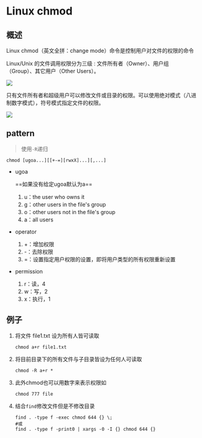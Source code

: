 # Linux chmod

## 概述

Linux chmod（英文全拼：change mode）命令是控制用户对文件的权限的命令

Linux/Unix 的文件调用权限分为三级 : 文件所有者（Owner）、用户组（Group）、其它用户（Other Users）。

<img src="https://www.runoob.com/wp-content/uploads/2014/08/file-permissions-rwx.jpg"/>

只有文件所有者和超级用户可以修改文件或目录的权限。可以使用绝对模式（八进制数字模式），符号模式指定文件的权限。

<img src="https://www.runoob.com/wp-content/uploads/2014/08/rwx-standard-unix-permission-bits.png"/>

## pattern

> 使用`-R`递归

`chmod [ugoa...][[+-=][rwxX]...][,...]`

- ugoa

  ==如果没有给定ugoa默认为a==

  1. u：the user who owns it
  2. g：other users in the file's group 
  3. o：other users not in the file's group
  4. a：all users

- operator
  1. +：增加权限
  2. -：去除权限
  3. =：设置指定用户权限的设置，即将用户类型的所有权限重新设置

- permission
  1. r：读，4
  2. w：写，2
  3. x：执行，1

## 例子

1. 将文件 file1.txt 设为所有人皆可读取 

   ```
   chmod a+r file1.txt
   ```

2. 将目前目录下的所有文件与子目录皆设为任何人可读取 

   ```
   chmod -R a+r *
   ```

3. 此外chmod也可以用数字来表示权限如 

   ```
   chmod 777 file
   ```

4. 结合`find`修改文件但是不修改目录

   ```
   find . -type f -exec chmod 644 {} \;
   #或
   find . -type f -print0 | xargs -0 -I {} chmod 644 {}
   ```

   
